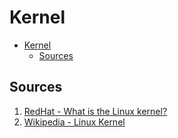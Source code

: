 # Kernel
- [Kernel](#kernel)
  - [Sources](#sources)

## Sources
1. [RedHat - What is the Linux kernel?](https://www.redhat.com/en/topics/linux/what-is-the-linux-kernel)
2. [Wikipedia - Linux Kernel](https://en.wikipedia.org/wiki/Linux_kernel)